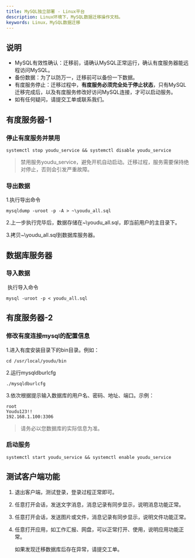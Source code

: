 ```yaml
---
title: MySQL独立部署 - Linux平台
description: Linux环境下，MySQL数据迁移操作文档。
keywords: Linux，MySQL数据迁移
---
```


## 说明

- MySQL有效性确认：迁移前，请确认MySQL正常运行，确认有度服务器能远程访问MySQL。
- 备份数据：为了以防万一，迁移前可以备份一下数据。
- 有度服务停止：迁移过程中，**有度服务必须完全处于停止状态**，只有MySQL迁移完成后，以及有度服务修改好访问MySQL连接，才可以启动服务。
- 如有任何疑问，请提交工单或联系我们。

## 有度服务器-1

### 停止有度服务并禁用

```
systemctl stop youdu_service && systemctl disable youdu_service
```

> 禁用服务youdu_service，避免开机自动启动。迁移过程，服务需要保持绝对停止，否则会引发严重故障。

### 导出数据

1.执行导出命令

```
mysqldump -uroot -p -A > ~\youdu_all.sql
```

2.上一步执行完毕后，数据存储在~\youdu_all.sql，即当前用户的主目录下。

3.拷贝~\youdu_all.sql到数据库服务器。

## 数据库服务器

### 导入数据

​		执行导入命令

```
mysql -uroot -p < youdu_all.sql
```

## 有度服务器-2

### 修改有度连接mysql的配置信息

1.进入有度安装目录下的bin目录。例如：

```
cd /usr/local/youdu/bin
```

2.运行mysqldburlcfg

```
./mysqldburlcfg
```

3.依次根据提示输入数据库的用户名、密码、地址、端口。示例：

```
root
Youdu123!!
192.168.1.100:3306
```

> 请务必以您数据库的实际信息为准。

### 启动服务

```
systemctl start youdu_service && systemctl enable youdu_service
```

## 测试客户端功能

1. 退出客户端，测试登录，登录过程正常即可。

2. 任意打开会话，发送文字消息，消息记录有同步显示，说明消息功能正常。

3. 任意打开会话，发送图片或文件，消息记录有同步显示，说明文件功能正常。

4. 任意打开应用，如工作汇报、网盘，可以正常打开、使用，说明应用功能正常。

   如果发现迁移数据库后存在异常，请提交工单。

